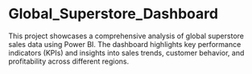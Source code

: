 # Global_Superstore_Dashboard
This project showcases a comprehensive analysis of global superstore sales data using Power BI. The dashboard highlights key performance indicators (KPIs) and insights into sales trends, customer behavior, and profitability across different regions.
